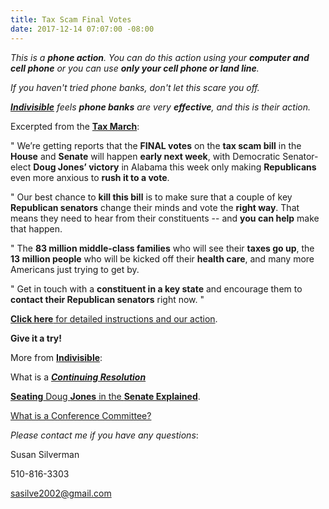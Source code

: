 ```yaml
---
title: Tax Scam Final Votes
date: 2017-12-14 07:07:00 -08:00
---
```


*This is a **phone action**.  You can do this action using your **computer and cell phone** or you can use **only your cell phone or land line**.*  

*If you haven't tried phone banks, don't let this scare you off.*

*[**Indivisible**](https://www.indivisible.org/) feels **phone banks** are very **effective**, and this is their action.*

Excerpted from the [**Tax March**](https://taxmarch.org/):

"  We’re getting reports that the **FINAL votes** on the **tax scam bill** in the **House** and **Senate** will happen **early next week**, with Democratic Senator-elect **Doug Jones’ victory** in Alabama this week only making **Republicans** even more anxious to **rush it to a vote**.

"  Our best chance to **kill this bill** is to make sure that a couple of key **Republican senators** change their minds and vote the **right way**. That means they need to hear from their constituents -- and **you can help** make that happen.

"  The **83 million middle-class families** who will see their **taxes go up**, the **13 million people** who will be kicked off their **health care**, and many more Americans just trying to get by.

"  Get in touch with a **constituent in a key state** and encourage them to **contact their Republican senators** right now.  "

[**Click here** for detailed instructions and our action](https://www.trumptaxscam.org/calls-to-kill-the-tax-scam/).

**Give it a try!**

More from [**Indivisible**](https://www.indivisible.org/):

What is a [***Continuing Resolution***](https://www.indivisible.org/resource/legislative-process-101-continuing-resolutions-bare-minimum/)

[**Seating** Doug **Jones** in the **Senate Explained**](https://www.indivisible.org/resource/seating-doug-jones-senate-explained/).

[What is a Conference Committee?](https://www.indivisible.org/resource/legislative-process-101-conference-committee/) 





*Please contact me if you have any questions*:

Susan Silverman

510-816-3303

sasilve2002@gmail.com